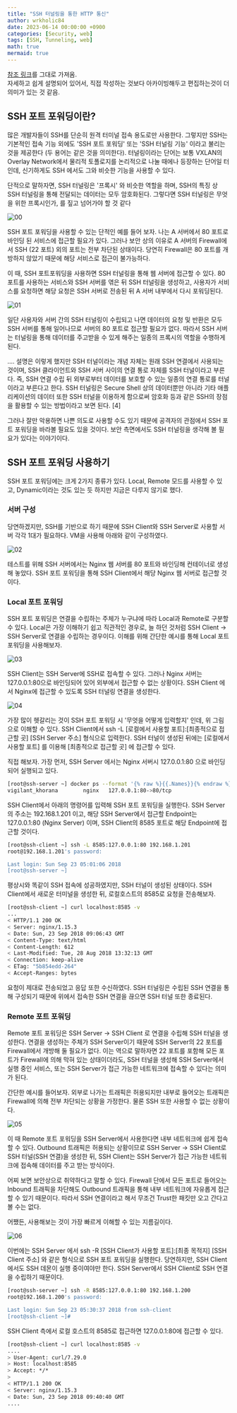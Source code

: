 ```yaml
---
title: "SSH 터널링을 통한 HTTP 통신"
author: wrkholic84
date: 2023-06-14 00:00:00 +0900
categories: [Security, web]
tags: [SSH, Tunneling, web]
math: true
mermaid: true
---
```

[참조 링크](https://blog.naver.com/PostView.nhn?blogId=alice_k106&logNo=221364560794&parentCategoryNo=&categoryNo=22&viewDate=&isShowPopularPosts=false&from=postView)를 그대로 가져옴.   
자세하고 쉽게 설명되어 있어서, 직접 작성하는 것보다 아카이빙해두고 편집하는것이 더 의미가 있는 것 같음. 

## SSH 포트 포워딩이란?

많은 개발자들이 SSH를 단순히 원격 터미널 접속 용도로만 사용한다. 그렇지만 SSH는 기본적인 접속 기능 외에도 'SSH 포트 포워딩' 또는 'SSH 터널링 기능' 이라고 불리는 것을 제공한다 (두 용어는 같은 것을 의미한다). 터널링이라는 단어는 보통 VXLAN의 Overlay Network에서 물리적 토폴로지를 논리적으로 나눌 때에나 등장하는 단어일 터인데, 신기하게도 SSH 에서도 그와 비슷한 기능을 사용할 수 있다. 

단적으로 말하자면, SSH 터널링은 '프록시' 와 비슷한 역할을 하며, SSH의 특징 상 SSH 터널링을 통해 전달되는 데이터는 모두 암호화된다. 그렇다면 SSH 터널링은 무엇을 위한 프록시인가, 를 짚고 넘어가야 할 것 같다

![00](/assets/images/posts/20230614HTTPthroughSSHtunneling/00.jpg)

SSH 포트 포워딩을 사용할 수 있는 단적인 예를 들어 보자. 나는 A 서버에서 80 포트로 바인딩 된 서비스에 접근할 필요가 있다. 그러나 보안 상의 이유로 A 서버의 Firewall에서 SSH (22 포트) 외의 포트는 전부 차단된 상태이다. 당연히 Firewall은 80 포트를 개방하지 않았기 때문에 해당 서비스로 접근이 불가능하다. 

이 때, SSH 포트포워딩을 사용하면 SSH 터널링을 통해 웹 서버에 접근할 수 있다. 80 포트를 사용하는 서비스와 SSH 서버를 엮은 뒤 SSH 터널링을 생성하고, 사용자가 서비스를 요청하면 해당 요청은 SSH 서버로 전송된 뒤 A 서버 내부에서 다시 포워딩된다.

![01](/assets/images/posts/20230614HTTPthroughSSHtunneling/01.png)

일단 사용자와 서버 간의 SSH 터널링이 수립되고 나면 데이터의 요청 및 반환은 모두 SSH 서버를 통해 일어나므로 서버의 80 포트로 접근할 필요가 없다. 따라서 SSH 서버는 터널링을 통해 데이터를 주고받을 수 있게 해주는 일종의 프록시의 역할을 수행하게 된다. 

.... 설명은 이렇게 했지만 SSH 터널이라는 개념 자체는 원래 SSH 연결에서 사용되는 것이며, SSH 클라이언트와 SSH 서버 사이의 연결 통로 자체를 SSH 터널이라고 부른다. 즉, SSH 연결 수립 뒤 외부로부터 데이터를 보호할 수 있는 일종의 연결 통로를 터널이라고 부른다고 한다. SSH 터널링은 Secure Shell 상의 데이터뿐만 아니라 기타 애플리케이션의 데이터 또한 SSH 터널을 이용하게 함으로써 암호화 등과 같은 SSH의 장점을 활용할 수 있는 방법이라고 보면 된다. [4]

그러나 잘만 악용하면 나쁜 의도로 사용할 수도 있기 때문에 공격자의 관점에서 SSH 포트 포워딩을 바라볼 필요도 있을 것이다. 보안 측면에서도 SSH 터널링을 생각해 볼 필요가 있다는 이야기이다.


##  SSH 포트 포워딩 사용하기

SSH 포트 포워딩에는 크게 2가지 종류가 있다. Local, Remote 모드를 사용할 수 있고, Dynamic이라는 것도 있는 듯 하지만 지금은 다루지 않기로 했다.

### 서버 구성

당연하겠지만, SSH를 기반으로 하기 때문에 SSH Client와 SSH Server로 사용할 서버 각각 1대가 필요하다. VM을 사용해 아래와 같이 구성하였다. 

![02](/assets/images/posts/20230614HTTPthroughSSHtunneling/02.png)

테스트를 위해 SSH 서버에서는 Nginx 웹 서버를 80 포트와 바인딩해 컨테이너로 생성해 놓았다. SSH 포트 포워딩을 통해 SSH Client에서 해당 Nginx 웹 서버로 접근할 것이다.


### Local 포트 포워딩

SSH 포트 포워딩은 연결을 수립하는 주체가 누구냐에 따라 Local과 Remote로 구분할 수 있다. Local은 가장 이해하기 쉽고 직관적인 경우로, 늘 하던 것처럼 SSH Client -> SSH Server로 연결을 수립하는 경우이다. 이해를 위해 간단한 예시를 통해 Local 포트 포워딩을 사용해보자.

![03](/assets/images/posts/20230614HTTPthroughSSHtunneling/03.png)

SSH Client는 SSH Server에 SSH로 접속할 수 있다. 그러나 Nginx 서버는 127.0.0.1:80으로 바인딩되어 있어 외부에서 접근할 수 없는 상황이다. SSH Client 에서 Nginx에 접근할 수 있도록 SSH 터널링 연결을 생성한다.

![04](/assets/images/posts/20230614HTTPthroughSSHtunneling/04.png)

가장 많이 헷갈리는 것이 SSH 포트 포워딩 시 '무엇을 어떻게 입력할지' 인데, 위 그림으로 이해할 수 있다. SSH Client에서 ssh -L [로컬에서 사용할 포트]:[최종적으로 접근할 곳] [SSH Server 주소] 형식으로 입력한다. SSH 터널이 생성된 뒤에는 [로컬에서 사용할 포트] 를 이용해 [최종적으로 접근할 곳] 에 접근할 수 있다.

직접 해보자. 가장 먼저, SSH Server 에서는 Nginx 서버시 127.0.0.1:80 으로 바인딩되어 실행되고 있다.

```bash
[root@ssh-server ~] docker ps --format '{% raw %}{{.Names}}{% endraw %}\t{% raw %}{{.Image}}{% endraw %}\t{% raw %}{{.Ports}}{% endraw %}'
vigilant_khorana        nginx   127.0.0.1:80->80/tcp
```

SSH Client에서 아래의 명령어를 입력해 SSH 포트 포워딩을 실행한다. SSH Server의 주소는 192.168.1.201 이고, 해당 SSH Server에서 접근할 Endpoint는 127.0.0.1:80 (Nginx Server) 이며, SSH Client의 8585 포트로 해당 Endpoint에 접근할 것이다.

```bash
[root@ssh-client ~] ssh -L 8585:127.0.0.1:80 192.168.1.201
root@192.168.1.201's password:

Last login: Sun Sep 23 05:01:06 2018
[root@ssh-server ~]
```

평상시와 똑같이 SSH 접속에 성공하였지만, SSH 터널이 생성된 상태이다. SSH Client에서 새로운 터미널을 생성한 뒤, 로컬호스트의 8585로 요청을 전송해보자.

```bash
[root@ssh-client ~] curl localhost:8585 -v
...
< HTTP/1.1 200 OK
< Server: nginx/1.15.3
< Date: Sun, 23 Sep 2018 09:06:43 GMT
< Content-Type: text/html
< Content-Length: 612
< Last-Modified: Tue, 28 Aug 2018 13:32:13 GMT
< Connection: keep-alive
< ETag: "5b854edd-264"
< Accept-Ranges: bytes
```

요청이 제대로 전송되었고 응답 또한 수신하였다. SSH 터널링은 수립된 SSH 연결을 통해 구성되기 때문에 위에서 접속한 SSH 연결을 끊으면 SSH 터널 또한 종료된다.


### Remote 포트 포워딩

Remote 포트 포워딩은 SSH Server -> SSH Client 로 연결을 수립해 SSH 터널을 생성한다. 연결을 생성하는 주체가 SSH Server이기 때문에 SSH Server의 22 포트를 Firewall에서 개방해 둘 필요가 없다. 이는 역으로 말하자면 22 포트를 포함해 모든 포트가 Firewall에 의해 막혀 있는 상태이더라도, SSH 터널을 생성해 SSH Server에서 실행 중인 서비스, 또는 SSH Server가 접근 가능한 네트워크에 접속할 수 있다는 의미가 된다.

간단한 예시를 들어보자. 외부로 나가는 트래픽은 허용되지만 내부로 들어오는 트래픽은 Firewall에 의해 전부 차단되는 상황을 가정한다. 물론 SSH 또한 사용할 수 없는 상황이다.

![05](/assets/images/posts/20230614HTTPthroughSSHtunneling/05.png)

이 때 Remote 포트 포워딩을 SSH Server에서 사용한다면 내부 네트워크에 쉽게 접속할 수 있다. Outbound 트래픽은 허용되는 상황이므로 SSH Server -> SSH Client로 SSH 터널(SSH 연결)을 생성한 뒤, SSH Client는 SSH Server가 접근 가능한 네트워크에 접속해 데이터를 주고 받는 방식이다.

어찌 보면 보안상으로 취약하다고 말할 수 있다. Firewall 단에서 모든 포트로 들어오는 Inbound 트래픽을 차단해도 Outbound 트래픽을 통해 내부 네트워크에 자유롭게 접근할 수 있기 때문이다. 따라서 SSH 연결이라고 해서 무조건 Trust한 패킷만 오고 간다고 볼 수는 없다. 

어쨌든, 사용해보는 것이 가장 빠르게 이해할 수 있는 지름길이다.

![06](/assets/images/posts/20230614HTTPthroughSSHtunneling/06.png)

이번에는 SSH Server 에서 ssh -R [SSH Client가 사용할 포트]:[최종 목적지] [SSH Client 주소] 와 같은 형식으로 SSH 포트 포워딩을 실행한다. 당연하지만, SSH Client에서도 SSH 데몬이 실행 중이여야만 한다. SSH Server에서 SSH Client로 SSH 연결을 수립하기 때문이다.

```bash
[root@ssh-server ~] ssh -R 8585:127.0.0.1:80 192.168.1.200
root@192.168.1.200's password:

Last login: Sun Sep 23 05:30:37 2018 from ssh-client
[root@ssh-client ~]#
```

SSH Client 측에서 로컬 호스트의 8585로 접근하면 127.0.0.1:80에 접근할 수 있다.

```bash
[root@ssh-client ~] curl localhost:8585 -v
....
> User-Agent: curl/7.29.0
> Host: localhost:8585
> Accept: */*
>
< HTTP/1.1 200 OK
< Server: nginx/1.15.3
< Date: Sun, 23 Sep 2018 09:40:40 GMT
....
```